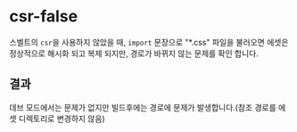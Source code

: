 # csr-false

스벨트의 `csr`을 사용하지 않았을 때,
`import` 문장으로 "*.css" 파일을 불러오면 에셋은 정상적으로 해시화 되고 복제 되지만,
경로가 바뀌지 않는 문제를 확인 합니다.

## 결과

데브 모드에서는 문제가 없지만 빌드후에는 경로에 문제가 발생합니다.(참조 경로를 에셋 디렉토리로 변경하지 않음)
